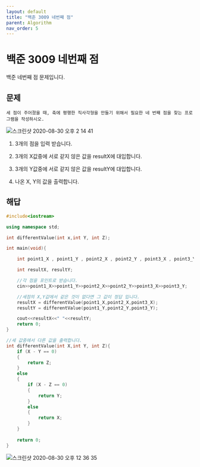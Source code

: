 ```yaml
---
layout: default
title: "백준 3009 네번째 점"
parent: Algorithm
nav_order: 5
---
```


# 백준 3009 네번째 점

백준 네번째 점 문제입니다.

## 문제

```
세 점이 주어졌을 때, 축에 평행한 직사각형을 만들기 위해서 필요한 네 번째 점을 찾는 프로그램을 작성하시오.
```

![스크린샷 2020-08-30 오후 2 14 41](https://user-images.githubusercontent.com/16849874/91651730-277d3880-eacb-11ea-8fda-fd4410e73f07.png)


1. 3개의 점을 입력 받습니다.

2. 3개의 X값중에 서로 같지 않은 값을 resultX에 대입합니다.

3. 3개의 Y값중에 서로 같지 않은 값을 resultY에 대입합니다.

4. 나온 X, Y의 값을 출력합니다.

## 해답

```C++
#include<iostream>

using namespace std;

int differentValue(int x,int Y, int Z);

int main(void){

    int point1_X , point1_Y , point2_X , point2_Y , point3_X , point3_Y;

    int resultX, resultY;

    //각 점을 포인트로 받습니다.    
    cin>>point1_X>>point1_Y>>point2_X>>point2_Y>>point3_X>>point3_Y;

    //세점의 X,Y값에서 같은 것이 없다면 그 값이 정답 입니다.
    resultX = differentValue(point1_X,point2_X,point3_X);
    resultY = differentValue(point1_Y,point2_Y,point3_Y);

    cout<<resultX<<" "<<resultY;
    return 0;
}

//세 값중에서 다른 값을 출력합니다.
int differentValue(int X,int Y, int Z){
    if (X - Y == 0)
    {
        return Z;
    }
    else
    {
        if (X - Z == 0)
        {
            return Y;
        }
        else
        {
            return X;
        }
    }
    
    return 0;
}
```

![스크린샷 2020-08-30 오후 12 36 35](https://user-images.githubusercontent.com/16849874/91651764-7aef8680-eacb-11ea-8a9a-4b81e041a852.png)
